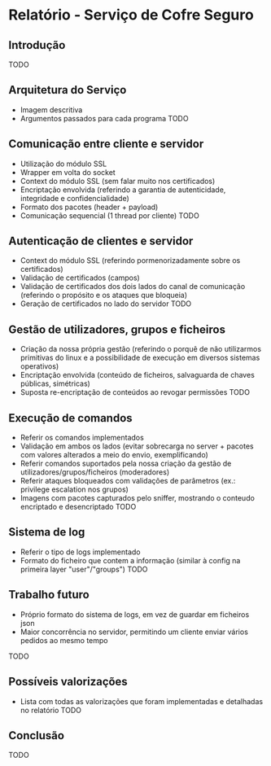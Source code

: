 # Relatório - Serviço de Cofre Seguro

## Introdução

TODO

## Arquitetura do Serviço

- Imagem descritiva
- Argumentos passados para cada programa
TODO

## Comunicação entre cliente e servidor

- Utilização do módulo SSL
- Wrapper em volta do socket
- Context do módulo SSL (sem falar muito nos certificados)
- Encriptação envolvida (referindo a garantia de autenticidade, integridade e confidencialidade)
- Formato dos pacotes (header + payload)
- Comunicação sequencial (1 thread por cliente)
TODO

## Autenticação de clientes e servidor

- Context do módulo SSL (referindo pormenorizadamente sobre os certificados)
- Validação de certificados (campos)
- Validação de certificados dos dois lados do canal de comunicação (referindo o propósito e os ataques que bloqueia)
- Geração de certificados no lado do servidor
TODO

## Gestão de utilizadores, grupos e ficheiros

- Criação da nossa própria gestão (referindo o porquê de não utilizarmos primitivas do linux e a possibilidade de execução em diversos sistemas operativos)
- Encriptação envolvida (conteúdo de ficheiros, salvaguarda de chaves públicas, simétricas)
- Suposta re-encriptação de conteúdos ao revogar permissões
TODO

## Execução de comandos

- Referir os comandos implementados
- Validação em ambos os lados (evitar sobrecarga no server + pacotes com valores alterados a meio do envio, exemplificando)
- Referir comandos suportados pela nossa criação da gestão de utilizadores/grupos/ficheiros (moderadores)
- Referir ataques bloqueados com validações de parâmetros (ex.: privilege escalation nos grupos)
- Imagens com pacotes capturados pelo sniffer, mostrando o conteudo encriptado e desencriptado
TODO

## Sistema de log

- Referir o tipo de logs implementado
- Formato do ficheiro que contem a informação (similar à config na primeira layer "user"/"groups")
TODO

## Trabalho futuro

- Próprio formato do sistema de logs, em vez de guardar em ficheiros json
- Maior concorrência no servidor, permitindo um cliente enviar vários pedidos ao mesmo tempo

TODO

## Possíveis valorizações

- Lista com todas as valorizações que foram implementadas e detalhadas no relatório
TODO

## Conclusão

TODO